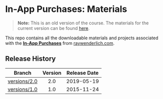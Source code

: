 # In-App Purchases: Materials

> **Note:** This is an old version of the course. The materials for the current version can be found [here](https://github.com/raywenderlich/video-iap-materials).

This repo contains all the downloadable materials and projects associated with the **[In-App Purchases](https://www.raywenderlich.com/1304447-in-app-purchases)** from [raywenderlich.com](https://www.raywenderlich.com).

## Release History

| Branch                                                                                 | Version | Release Date |
| -------------------------------------------------------------------------------------- |:-------:|:------------:|
| [versions/2.0](https://github.com/raywenderlich/video-iap-materials/tree/versions/2.0) | 2.0     | 2019-05-19   |
| [versions/1.0](https://github.com/raywenderlich/video-iap-materials/tree/versions/1.0) | 1.0     | 2015-11-24   |

